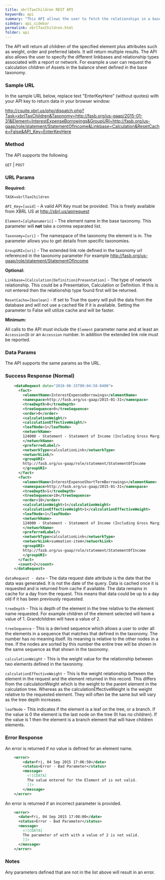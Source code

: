 ```yaml
---
title: xbrlTaxChildren REST API
keywords: api
summary: "This API allows the user to fetch the relationships in a base taxonomy by passing the extended link role (GroupURI), an element name and the namespace of a given taxonomy."
sidebar: api_sidebar
permalink: xbrlTaxChildren.html
folder: api
---
```

The API will return all children of the specified element plus attributes such as weight, order and preferred labels. It will return multiple results. The API also allows the user to specify the different linkbases and relationship types associated with a report or network. For example a user can request the calculation children of Assets in the balance sheet defined in the base taxonomy.

### **Sample URL**
 In the sample URL below, replace text "EnterKeyHere" (without quotes) with your API key to return data in your browser window: 

  <http://csuite.xbrl.us/php/dispatch.php?Task=xbrlTaxChildren&Taxonomy=http://fasb.org/us-gaap/2015-01-31&Element=InterestExpenseBorrowings&GroupURI=http://fasb.org/us-gaap/role/statement/StatementOfIncome&Linkbase=Calculation&ResetCache=False&API_Key=EnterKeyHere>

### **Method**

  The API supports the following

  `GET` | `POST`

### **URL Params**

   **Required:**

  `TASK=xbrlTaxChildren`

  `API_Key=[uuid]` - A valid API Key must be provided. This is freely available from XBRL US at <http://xbrl.us/apirequest>

  `Element=[alphanumeric]` - The element name in the base taxonomy. This parameter will **not** take a comma separated list.

  `Taxonomy=[uri]` - The namespace of the taxonomy the element is in. The parameter allows you to get details from specific taxonomies.

  `GroupURI=[uri]`  - The extended link role defined in the taxonomy url referenced in the taxonomy parameter For example http://fasb.org/us-gaap/role/statement/StatementOfIncome		

   **Optional:**

  `Linkbase=[Calculation|Definition|Presentation]` - The type of network relationship. This could be a Presentation, Calculation or Definition. If this is not entered then the relationship type found first will be returned.

  `ResetCache=[boolean]` - If set to True the query will pull the data from the database and will not use a cached file if it is available. Setting the parameter to False will utilize cache and will be faster.



   **Minimum:**

  All calls to the API must include the `Element` parameter name and at least an `AccessionID` or an `Accession` number. In addition the extended link role must be reported.


### **Data Params**

  The API supports the same params as the URL.

### **Success Response (Normal)**

```xml
    <dataRequest date="2016-06-15T00:04:58-0400">
      <fact>
        <elementName>InterestExpenseBorrowings</elementName>
        <namespace>http://fasb.org/us-gaap/2015-01-31</namespace>
        <treeDepth>0</treeDepth>
        <treeSequence>0</treeSequence>
        <order>0</order>
        <calculationWeight/>
        <calculationEffectiveWeight/>
        <leafNode>1</leafNode>
        <networkName>
        124000 - Statement - Statement of Income (Including Gross Margin)
        </networkName>
        <preferredLabel/>
        <networkType>calculationLink</networkType>
        <networkLink/>
        <groupURI>
        http://fasb.org/us-gaap/role/statement/StatementOfIncome
        </groupURI>
      </fact>
      <fact>
        <elementName>InterestExpenseShortTermBorrowings</elementName>
        <namespace>http://fasb.org/us-gaap/2015-01-31</namespace>
        <treeDepth>1</treeDepth>
        <treeSequence>10</treeSequence>
        <order>10</order>
        <calculationWeight>1</calculationWeight>
        <calculationEffectiveWeight>1</calculationEffectiveWeight>
        <leafNode>1</leafNode>
        <networkName>
        124000 - Statement - Statement of Income (Including Gross Margin)
        </networkName>
        <preferredLabel/>
        <networkType>calculationLink</networkType>
        <networkLink>summation-item</networkLink>
        <groupURI>
        http://fasb.org/us-gaap/role/statement/StatementOfIncome
        </groupURI>
      </fact>
      <count>2</count>
    </dataRequest>
```
  `dataRequest - date` - The data request date attribute is the date that the data was generated. It is not the date of the query.  Data is cached once it is requested and is returned from cache if available. The data remains in cache for a day from the request. This means that data could be up to a day old if it has been previously requested.

  `treeDepth` - This is depth of the element in the tree relative to the element name requested. For example children of the element selected will have a value of 1. Grandchildren will have a value of 2.

  `treeSequence` - This is a derived sequence which allows a user to order all the elements in a sequence that matches that defined in the taxonomy. The number has no meaning itself. Its meaning is relative to the other nodes in a tree. If the nodes are sorted by this number the entire tree will be shown in the same sequence as that shown in the taxonomy.

  `calculationWeight` - This is the weight value for the relationship between two elements defined in the taxonomy.

  `calculationEffectiveWeight` - This is the weight relationship between the element in the request and the element returned in this record. This differs from the calculationWeight which is the weight to the parent element in the calculation tree. Whereas as the calculationEffectiveWeight is the weight relative to the requested element. They will often be the same but will vary as the tree depth increases.

  `leafNode` - This indicates if the element is a leaf on the tree, or a branch. If the value is 0 the element is the last node on the tree (It has no children). If the value is 1 then the element is a branch element that will have children elements.




### **Error Response**

  An error is returned if no value is defined for an element name.

```xml
    <error>
        <date>Fri, 04 Sep 2015 17:06:50</date>
        <status>Error - Bad Parameter</status>
        <message>
          <![CDATA[
          The value entered for the Element of is not valid.
          ]]>
        </message>
    </error>
```
  An error is returned if an incorrect parameter is provided.

```xml
    <error>
      <date>Fri, 04 Sep 2015 17:08:00</date>
      <status>Error - Bad Parameter</status>
      <message>
        <![CDATA[
        The parameter of with with a value of 2 is not valid.
        ]]>
      </message>
    </error>
```

### **Notes**

  Any parameters defined that are not in the list above will result in an error.
